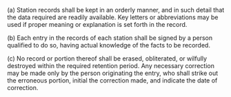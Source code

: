 (a) Station records shall be kept in an orderly manner, and in such detail that the data required are readily available. Key letters or abbreviations may be used if proper meaning or explanation is set forth in the record.

(b) Each entry in the records of each station shall be signed by a person qualified to do so, having actual knowledge of the facts to be recorded.

(c) No record or portion thereof shall be erased, obliterated, or wilfully destroyed within the required retention period. Any necessary correction may be made only by the person originating the entry, who shall strike out the erroneous portion, initial the correction made, and indicate the date of correction.

